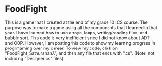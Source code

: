 # FoodFight
This is a game that I created at the end of my grade 10 ICS course. 
The purpose was to make a game using all the components that I learned in that year. 
I have learned how to use arrays, loops, writing/reading files, and bubble sort.
This code is very inefficient since I did not know about ADT and OOP. 
However, I am posting this code to show my learning progress in progrmaming over my career. 
To view my code, click on "FoodFight_SathurshanA", and then any file that ends with ".cs".
(Note: not including "Designer.cs" files)
